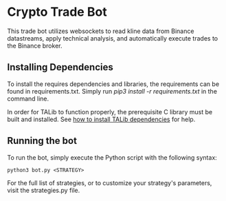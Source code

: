 # Crypto Trade Bot

This trade bot utilizes websockets to read kline data from Binance datastreams, apply technical analysis, and automatically execute trades to the Binance broker.


## Installing Dependencies

To install the requires dependencies and libraries, the requirements can be found in requirements.txt. Simply run *pip3 install -r requirements.txt* in the command line.

In order for TALib to function properly, the prerequisite C library must be built and installed. See [how to install TALib dependencies](mrjbq7.github.io/ta-lib/install.html) for help.


## Running the bot

To run the bot, simply execute the Python script with the following syntax:

```
python3 bot.py <STRATEGY>
```

For the full list of strategies, or to customize your strategy's parameters, visit the strategies.py file.


